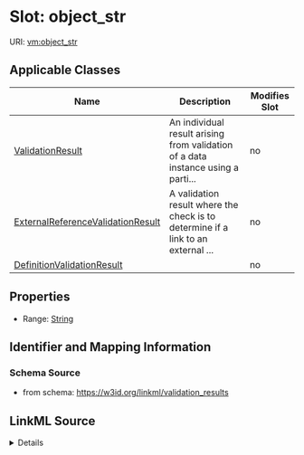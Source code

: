 

# Slot: object_str

URI: [vm:object_str](https://w3id.org/linkml/validation-model/object_str)



<!-- no inheritance hierarchy -->





## Applicable Classes

| Name | Description | Modifies Slot |
| --- | --- | --- |
| [ValidationResult](ValidationResult.md) | An individual result arising from validation of a data instance using a parti... |  no  |
| [ExternalReferenceValidationResult](ExternalReferenceValidationResult.md) | A validation result where the check is to determine if a link to an external ... |  no  |
| [DefinitionValidationResult](DefinitionValidationResult.md) |  |  no  |







## Properties

* Range: [String](String.md)





## Identifier and Mapping Information







### Schema Source


* from schema: https://w3id.org/linkml/validation_results




## LinkML Source

<details>
```yaml
name: object_str
from_schema: https://w3id.org/linkml/validation_results
rank: 1000
alias: object_str
domain_of:
- ValidationResult
range: string

```
</details>